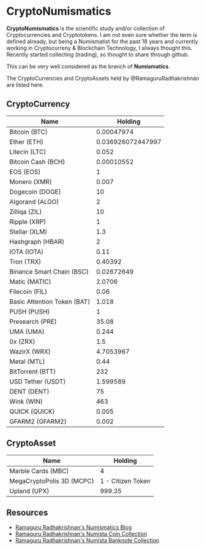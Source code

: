 # CryptoNumismatics

**CryptoNumismatics** is the scientific study and/or collection of Cryptocurrencies and Cryptotokens. I am not even sure whether the term is defined already, but being a Numismatist for the past 18 years and currently working in Cryptocurreny & Blockchain Technology, I always thought this. Recently started collecting (trading), so thought to share through github. 

This can be very well considered as the branch of **Numismatics**. 

The CryptoCurrencies and CryptoAssets held by @RamaguruRadhakrishnan are listed here.

## CryptoCurrency


| Name | Holding | 
|---|---|
| Bitcoin (BTC) | 0.00047974 | 
| Ether (ETH) | 0.036926072447997 | 
| Litecin (LTC) | 0.052 | 
| Bitcoin Cash (BCH) | 0.00010552 | 
| EOS (EOS) | 1 |
| Monero (XMR) | 0.007 |
| Dogecoin (DOGE) | 10 |
| Algorand (ALGO) | 2 |
| Zilliqa (ZIL) | 10 |
| Ripple (XRP) | 1 |
| Stellar (XLM) | 1.3 |
| Hashgraph (HBAR) | 2 |
| IOTA (IOTA) | 0.11 |
| Tron (TRX) | 0.40392| 
| Binance Smart Chain (BSC) | 0.02672649 |
| Matic (MATIC) | 2.0706 |
| Filecoin (FIL) | 0.06 |
| Basic Attention Token (BAT) | 1.018 |
| PUSH (PUSH) | 1 |
| Presearch (PRE) | 35.08 | 
| UMA (UMA) | 0.244 |
| 0x (ZRX) | 1.5 |
| WazirX (WRX) | 4.7053967 |
| Metal (MTL)| 0.44 |
| BitTorrent (BTT) | 232 |
| USD Tether (USDT) | 1.599589 |
| DENT (DENT) | 75 |
| Wink (WIN) | 463 | 
| QUICK (QUICK) | 0.005 |
| GFARM2 (GFARM2) | 0.002 |


## CryptoAsset

| Name | Holding | 
|---|---|
| Marble Cards (MBC) | 4 | 
| MegaCryptoPolis 3D (MCPC) | 1 - Citizen Token |
| Upland (UPX) | 999.35 |


## Resources 
- [Ramaguru Radhakrishnan's Numismatics Blog](https://ramaguru.blogspot.com/p/ramagurus-numismatics.html)
- [Ramaguru Radhakrishnan's Numista Coin Collection](https://en.numista.com/vous/vos_pieces.php?user=76364&ct=coin)
- [Ramaguru Radhakrishnan's Numista Banknote Collection](https://en.numista.com/vous/vos_pieces.php?user=76364&ct=banknote)
